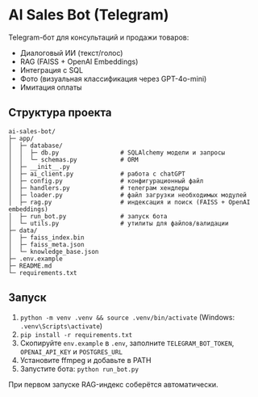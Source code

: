 # AI Sales Bot (Telegram)

Telegram-бот для консультаций и продажи товаров:
- Диалоговый ИИ (текст/голос)
- RAG (FAISS + OpenAI Embeddings)
- Интеграция с SQL
- Фото (визуальная классификация через GPT-4o-mini)
- Имитация оплаты

## Структура проекта
```
ai-sales-bot/
├─ app/
│  ├─ database/
│  │  ├─ db.py                 # SQLAlchemy модели и запросы
│  │  └─ schemas.py            # ORM
│  ├─ __init__.py
│  ├─ ai_client.py             # работа с chatGPT
│  ├─ config.py                # конфигурационный файл
│  ├─ handlers.py              # телеграм хендлеры
│  ├─ loader.py                # файл загрузки необходимых модулей
│  ├─ rag.py                   # индексация и поиск (FAISS + OpenAI embeddings)
│  ├─ run_bot.py               # запуск бота
│  └─ utils.py                 # утилиты для файлов/валидации
├─ data/
│  ├─ faiss_index.bin
│  ├─ faiss_meta.json
│  └─ knowledge_base.json
├─ .env.example
├─ README.md
└─ requirements.txt
```
## Запуск

1) `python -m venv .venv && source .venv/bin/activate` (Windows: `.venv\Scripts\activate`)
2) `pip install -r requirements.txt`
3) Скопируйте `env.example` в `.env`, заполните `TELEGRAM_BOT_TOKEN`, `OPENAI_API_KEY` и `POSTGRES_URL`
4) Установите ffmpeg и добавьте в PATH
5) Запустите бота: `python run_bot.py`

При первом запуске RAG-индекс соберётся автоматически.


